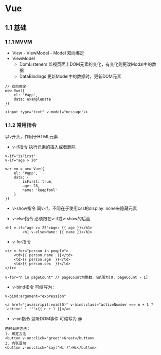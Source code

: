 # Vue

## 1.1 基础

### 1.1.1 MVVM

- View - ViewModel - Model 双向绑定
- ViewModel
  - DomListeners 监视页面上DOM元素的变化，有变化则更改Modal中的数据
  - DataBindings 更新Model中的数据时，更新DOM元素

```
// 双向绑定
new Vue({
	el: '#app',
	data: exampleData
})

<input type="text" v-model="message"/>
```



### 1.1.2 常用指令

以v开头，作用于HTML元素

- v-if指令
执行元素的插入或者删除

```
v-if="isFirst" 
v-if="age > 20"

var vm = new Vue({
	el: '#app',
	data: {
		isFirst: true,
		age: 28,
		name: 'keepfool'
	}
})
```

- v-show指令
同v-if，不同在于使用css的display: none来隐藏元素

- v-else指令
必须跟在v-if或v-show的后面
```
<h1 v-if="age >= 25">Age: {{ age }}</h1>
		<h1 v-else>Name: {{ name }}</h1>
```

- v-for指令
```
<tr v-for="person in people">
	<td>{{ person.name  }}</td>
	<td>{{ person.age  }}</td>
	<td>{{ person.sex  }}</td>
</tr>

v-for="n in pageCount" // pageCount为整数，n范围为[0, pageCount - 1]
```

- v-bind指令
可缩写为 :
```
v-bind:argument="expression"

<a href="javascripit:void(0)" v-bind:class="activeNumber === n + 1 ? 'active' : ''">{{ n + 1 }}</a>
```
- v-on指令
监听DOM事件
可缩写为 @
```
两种调用方法：
1. 绑定方法
<button v-on:click="greet">Greet</button>
2. 内联语句
<button v-on:click="say('Hi')">Hi</button>
```
